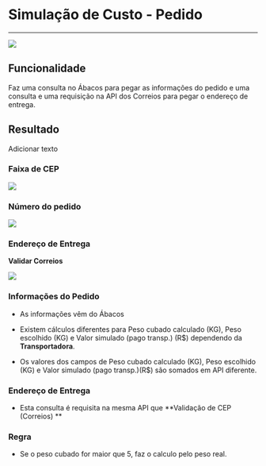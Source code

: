 # Simulação de Custo - Pedido

---

![](http://developers.connectparts.com.br/imagens/simulacaoCustoFretePedido01.png)

## Funcionalidade

Faz uma consulta no Ábacos para pegar as informações do pedido e uma consulta e uma requisição na API dos Correios para pegar o endereço de entrega.

## Resultado

Adicionar texto

### Faixa de CEP

![](http://developers.connectparts.com.br/imagens/simulacaoCustoFretePedido02.png)

### Número do pedido

![](http://developers.connectparts.com.br/imagens/simulacaoCustoFretePedido03.png)

### Endereço de Entrega

**Validar Correios**

![](http://developers.connectparts.com.br/imagens/simulacaoCustoFretePedido04.png)

### Informações do Pedido

* As informações vêm do Ábacos

* Existem cálculos diferentes para Peso cubado calculado (KG), Peso escolhido (KG) e Valor simulado (pago transp.) (R$) dependendo da **Transportadora**.

* Os valores dos campos de Peso cubado calculado (KG), Peso escolhido (KG) e Valor simulado (pago transp.)(R$) são somados em API diferente.


### Endereço de Entrega

* Esta consulta é requisita na mesma API que **Validação de CEP (Correios) **

### Regra

- Se o peso cubado for maior que 5, faz o calculo pelo peso real.